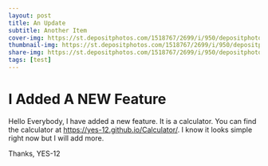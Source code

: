 ```yaml
---
layout: post
title: An Update
subtitle: Another Item
cover-img: https://st.depositphotos.com/1518767/2699/i/950/depositphotos_26992569-stock-photo-update-written-on-a-notepad.jpg
thumbnail-img: https://st.depositphotos.com/1518767/2699/i/950/depositphotos_26992569-stock-photo-update-written-on-a-notepad.jpg
share-img: https://st.depositphotos.com/1518767/2699/i/950/depositphotos_26992569-stock-photo-update-written-on-a-notepad.jpg
tags: [test]
---
```


# I Added A NEW Feature

Hello Everybody, I have added a new feature. It is a calculator. You can find the calculator at <a href="https://yes-12.github.io/Calculator/" target="_blank">https://yes-12.github.io/Calculator/</a>. I know it looks simple right now but I will add more.

Thanks,
YES-12
